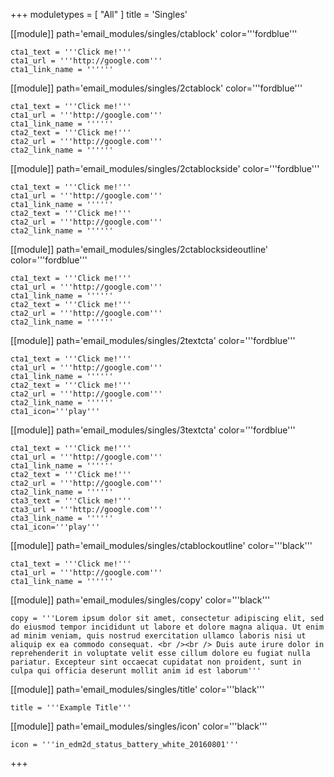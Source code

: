 +++
moduletypes = [ "All" ]
title = 'Singles'

[[module]]
path='email_modules/singles/ctablock'
color='''fordblue'''
	
	cta1_text = '''Click me!'''
	cta1_url = '''http://google.com'''
	cta1_link_name = ''''''

[[module]]
path='email_modules/singles/2ctablock'
color='''fordblue'''
	
	cta1_text = '''Click me!'''
	cta1_url = '''http://google.com'''
	cta1_link_name = ''''''
	cta2_text = '''Click me!'''
	cta2_url = '''http://google.com'''
	cta2_link_name = ''''''
	
[[module]]
path='email_modules/singles/2ctablockside'
color='''fordblue'''
	
	cta1_text = '''Click me!'''
	cta1_url = '''http://google.com'''
	cta1_link_name = ''''''
	cta2_text = '''Click me!'''
	cta2_url = '''http://google.com'''
	cta2_link_name = ''''''
	
[[module]]
path='email_modules/singles/2ctablocksideoutline'
color='''fordblue'''
	
	cta1_text = '''Click me!'''
	cta1_url = '''http://google.com'''
	cta1_link_name = ''''''
	cta2_text = '''Click me!'''
	cta2_url = '''http://google.com'''
	cta2_link_name = ''''''

[[module]]
path='email_modules/singles/2textcta'
color='''fordblue'''
	
	cta1_text = '''Click me!'''
	cta1_url = '''http://google.com'''
	cta1_link_name = ''''''
	cta2_text = '''Click me!'''
	cta2_url = '''http://google.com'''
	cta2_link_name = ''''''
	cta1_icon='''play'''

[[module]]
path='email_modules/singles/3textcta'
color='''fordblue'''
	
	cta1_text = '''Click me!'''
	cta1_url = '''http://google.com'''
	cta1_link_name = ''''''
	cta2_text = '''Click me!'''
	cta2_url = '''http://google.com'''
	cta2_link_name = ''''''
	cta3_text = '''Click me!'''
	cta3_url = '''http://google.com'''
	cta3_link_name = ''''''
	cta1_icon='''play'''

[[module]]
path='email_modules/singles/ctablockoutline'
color='''black'''
	
	cta1_text = '''Click me!'''
	cta1_url = '''http://google.com'''
	cta1_link_name = ''''''

[[module]]
path='email_modules/singles/copy'
color='''black'''
	
	copy = '''Lorem ipsum dolor sit amet, consectetur adipiscing elit, sed do eiusmod tempor incididunt ut labore et dolore magna aliqua. Ut enim ad minim veniam, quis nostrud exercitation ullamco laboris nisi ut aliquip ex ea commodo consequat. <br /><br /> Duis aute irure dolor in reprehenderit in voluptate velit esse cillum dolore eu fugiat nulla pariatur. Excepteur sint occaecat cupidatat non proident, sunt in culpa qui officia deserunt mollit anim id est laborum'''
	
[[module]]
path='email_modules/singles/title'
color='''black'''
	
	title = '''Example Title'''
	
[[module]]
path='email_modules/singles/icon'
color='''black'''
	
	icon = '''in_edm2d_status_battery_white_20160801'''

+++